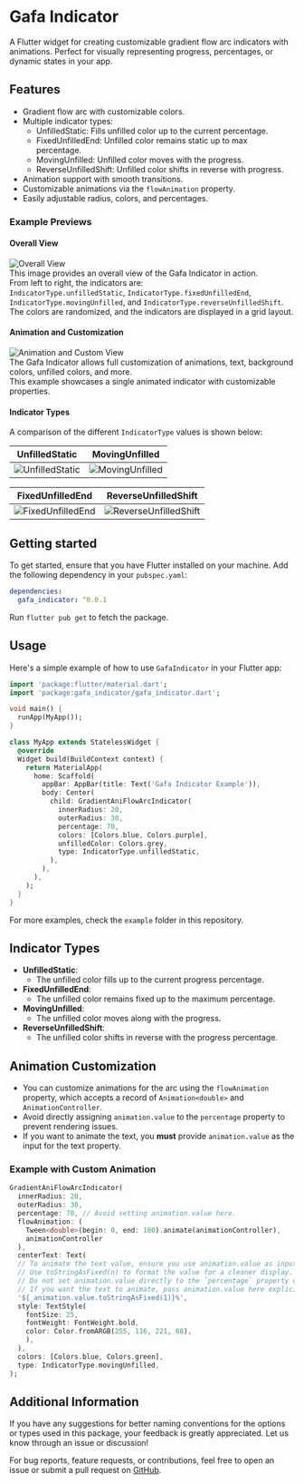 # Gafa Indicator

A Flutter widget for creating customizable gradient flow arc indicators with animations. Perfect for visually representing progress, percentages, or dynamic states in your app.

## Features

- Gradient flow arc with customizable colors.
- Multiple indicator types:
  - UnfilledStatic: Fills unfilled color up to the current percentage.
  - FixedUnfilledEnd: Unfilled color remains static up to max percentage.
  - MovingUnfilled: Unfilled color moves with the progress.
  - ReverseUnfilledShift: Unfilled color shifts in reverse with progress.
- Animation support with smooth transitions.
- Customizable animations via the `flowAnimation` property.
- Easily adjustable radius, colors, and percentages.


### Example Previews

#### Overall View
![Overall View](assets/images/basic_example.gif)  
This image provides an overall view of the Gafa Indicator in action.  
From left to right, the indicators are:  
`IndicatorType.unfilledStatic`, `IndicatorType.fixedUnfilledEnd`, `IndicatorType.movingUnfilled`, and `IndicatorType.reverseUnfilledShift`.  
The colors are randomized, and the indicators are displayed in a grid layout.

#### Animation and Customization
![Animation and Custom View](assets/images/custom_and_animation_example.gif)  
The Gafa Indicator allows full customization of animations, text, background colors, unfilled colors, and more.  
This example showcases a single animated indicator with customizable properties.

#### Indicator Types
A comparison of the different `IndicatorType` values is shown below:

| UnfilledStatic                          | MovingUnfilled                       |
|-----------------------------------------|---------------------------------------|
| ![UnfilledStatic](assets/images/type_example_unfilledStatic.gif) | ![MovingUnfilled](assets/images/type_example_movingUnfilled.gif) |

| FixedUnfilledEnd                        | ReverseUnfilledShift                 |
|-----------------------------------------|---------------------------------------|
| ![FixedUnfilledEnd](assets/images/type_example_fixedUnfilledEnd.gif) | ![ReverseUnfilledShift](assets/images/type_example_reverseUnfilledShift.gif) |



## Getting started

To get started, ensure that you have Flutter installed on your machine. Add the following dependency in your `pubspec.yaml`:

```yaml
dependencies:
  gafa_indicator: ^0.0.1
```

Run `flutter pub get` to fetch the package.

## Usage

Here's a simple example of how to use `GafaIndicator` in your Flutter app:

```dart
import 'package:flutter/material.dart';
import 'package:gafa_indicator/gafa_indicator.dart';

void main() {
  runApp(MyApp());
}

class MyApp extends StatelessWidget {
  @override
  Widget build(BuildContext context) {
    return MaterialApp(
      home: Scaffold(
        appBar: AppBar(title: Text('Gafa Indicator Example')),
        body: Center(
          child: GradientAniFlowArcIndicator(
            innerRadius: 20,
            outerRadius: 30,
            percentage: 70,
            colors: [Colors.blue, Colors.purple],
            unfilledColor: Colors.grey,
            type: IndicatorType.unfilledStatic,
          ),
        ),
      ),
    );
  }
}
```

For more examples, check the `example` folder in this repository.

## Indicator Types

- **UnfilledStatic**:
  - The unfilled color fills up to the current progress percentage.
- **FixedUnfilledEnd**:
  - The unfilled color remains fixed up to the maximum percentage.
- **MovingUnfilled**:
  - The unfilled color moves along with the progress.
- **ReverseUnfilledShift**:
  - The unfilled color shifts in reverse with the progress percentage.

## Animation Customization

- You can customize animations for the arc using the `flowAnimation` property, which accepts a record of `Animation<double>` and `AnimationController`.
- Avoid directly assigning `animation.value` to the `percentage` property to prevent rendering issues.
- If you want to animate the text, you **must** provide `animation.value` as the input for the text property.

### Example with Custom Animation

```dart
GradientAniFlowArcIndicator(
  innerRadius: 20,
  outerRadius: 30,
  percentage: 70, // Avoid setting animation.value here.
  flowAnimation: (
    Tween<double>(begin: 0, end: 100).animate(animationController),
    animationController
  ),
  centerText: Text(
  // To animate the text value, ensure you use animation.value as input.
  // Use toStringAsFixed(n) to format the value for a cleaner display.
  // Do not set animation.value directly to the `percentage` property of the widget.
  // If you want the text to animate, pass animation.value here explicitly.
  '${_animation.value.toStringAsFixed(1)}%',
  style: TextStyle(
    fontSize: 25,
    fontWeight: FontWeight.bold,
    color: Color.fromARGB(255, 116, 221, 68),
    ),
  ),
  colors: [Colors.blue, Colors.green],
  type: IndicatorType.movingUnfilled,
);
```

## Additional Information

If you have any suggestions for better naming conventions for the options or types used in this package, your feedback is greatly appreciated. Let us know through an issue or discussion!

For bug reports, feature requests, or contributions, feel free to open an issue or submit a pull request on [GitHub](https://github.com/Chun-Bae/gafa_indicator.git).

